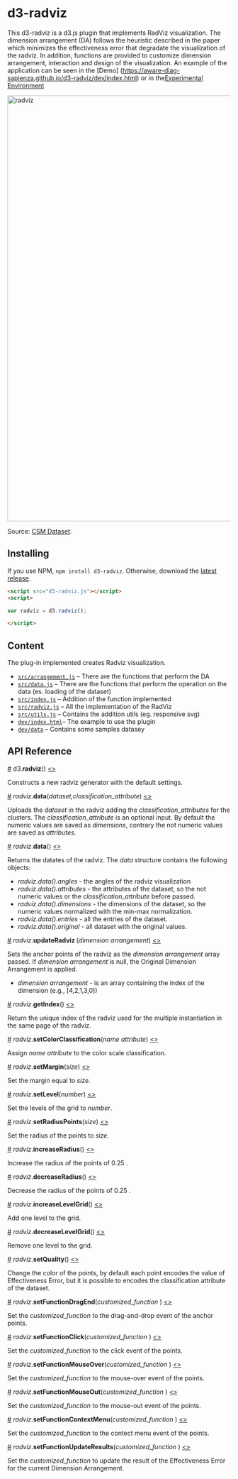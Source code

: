 # d3-radviz
 
This d3-radviz is a d3.js plugin that implements RadViz visualization. The dimension arrangement (DA) follows the heuristic described in the paper which minimizes the effectiveness error that degradate the visualization of the radviz. In addition, functions are provided to customize dimension arrangement, interaction and design of the visualization.
An example of the application can be seen in the [Demo] (https://aware-diag-sapienza.github.io/d3-radviz/dev/index.html) or in the[Experimental Environment](https://aware-diag-sapienza.github.io/d3-radviz/prototype/index.html)

<img alt="radviz" src="https://github.com/aware-diag-sapienza/d3-radviz/blob/master/dev/d3-radviz.png" width="960">

Source: [CSM Dataset](https://archive.ics.uci.edu/ml/datasets/CSM+%28Conventional+and+Social+Media+Movies%29+Dataset+2014+and+2015).
## Installing

If you use NPM, `npm install d3-radviz`. Otherwise, download the [latest release](https://github.com/aware-diag-sapienza/d3-radviz/releases/latest).

```html
<script src="d3-radviz.js"></script>
<script>

var radviz = d3.radviz();

</script>
```

## Content

The plug-in implemented creates Radviz visualization.

- [`src/arrangement.js`](src/arrangement.js) – There are the functions that perform the DA
- [`src/data.js`](src/data.js) – There are the functions that perform the operation on the data (es. loading of the dataset)
- [`src/index.js`](src/index.js) – Addition of the function implemented
- [`src/radviz.js`](src/radviz.js) – All the implementation of the RadViz
- [`src/utils.js`](src/utils.js) – Contains the addition utils (eg. responsive svg)
- [`dev/index.html`](dev/index.html)– The example to use the plugin
- [`dev/data`](dev/data) – Contains some samples datasey

## API Reference

<a href="#radviz" name="radviz">#</a> d3.<b>radviz</b>() [<>](https://github.com/d3/d3-radviz/src/radviz.js "Source")

Constructs a new radviz generator with the default settings.

<a href="#radviz_data" name="radviz_data">#</a> <i>radviz</i>.<b>data</b>(<i>dataset,classification_attribute</i>) [<>](https://github.com/d3/d3-radviz/src/radviz.js "Source")

Uploads the *dataset* in the radviz adding the *classification_attributes* for the clusters. The *classification_attribute* is an optional input.
By default the numeric values are saved as *dimensions*, contrary the not numeric values are saved as *attributes*.

<a href="#radviz_data" name="radviz_data">#</a> <i>radviz</i>.<b>data</b>() [<>](https://github.com/d3/d3-radviz/src/radviz.js "Source")

Returns the datates of the radviz. The *data* structure contains the following objects:

* *radviz.data().angles* - the angles of the radviz visualization
* *radviz.data().attributes* - the attributes of the dataset, so the not numeric values or the *classification_attribute* before passed. 
* *radviz.data().dimensions* - the dimensions of the dataset, so the numeric values normalized with the min-max normalization.
* *radviz.data().entries* - all the entries of the dataset.
* *radviz.data().original* - all dataset with the original values.

<a href="#radviz_updateRadviz " name="radviz_updateRadviz ">#</a> <i>radviz</i>.<b>updateRadviz </b>(<i>dimension arrangement</i>) [<>](https://github.com/d3/d3-radviz/src/radviz.js "Source")

Sets the anchor points of the radviz as the *dimension arrangement* array passed. If *dimension arrangement* is null, the Original Dimension Arrangement is applied. 

* *dimension arrangement* - is an array containing the index of the dimension (e.g., [4,2,1,3,0])

<a href="#radviz_index" name="radviz_index">#</a> <i>radviz</i>.<b>getIndex</b>() [<>](https://github.com/d3/d3-radviz/src/radviz.js "Source")

Return the unique index of the radviz used for the multiple instantiation in the same page of the radviz.

<a href="#radviz_colorClassification" name="radviz_colorClassification">#</a> <i>radviz</i>.<b>setColorClassification</b>(<i>name attribute</i>) [<>](https://github.com/d3/d3-radviz/src/radviz.js "Source")

Assign *name attribute* to the color scale classification. 

<a href="#radviz_Margin" name="radviz_Margin">#</a> <i>radviz</i>.<b>setMargin</b>(<i>size</i>) [<>](https://github.com/d3/d3-radviz/src/radviz.js "Source")

Set the margin equal to *size*. 

<a href="#radviz_Level" name="radviz_Level">#</a> <i>radviz</i>.<b>setLevel</b>(<i>number</i>) [<>](https://github.com/d3/d3-radviz/src/radviz.js "Source")

Set the levels of the grid to *number*. 

<a href="#radviz_RadiusPoints" name="radviz_RadiusPoints">#</a> <i>radviz</i>.<b>setRadiusPoints</b>(<i>size</i>) [<>](https://github.com/d3/d3-radviz/src/radviz.js "Source")

Set the radius of the points to *size*. 

<a href="#radviz_increaseRadius" name="radviz_increaseRadius">#</a> <i>radviz</i>.<b>increaseRadius</b>() [<>](https://github.com/d3/d3-radviz/src/radviz.js "Source")

Increase the radius of the points of 0.25 . 

<a href="#radviz_decreaseRadius" name="radviz_decreaseRadius">#</a> <i>radviz</i>.<b>decreaseRadius</b>() [<>](https://github.com/d3/d3-radviz/src/radviz.js "Source")

Decrease the radius of the points of 0.25 . 

<a href="#radviz_increaseLevelGrid" name="radviz_increaseLevelGrid">#</a> <i>radviz</i>.<b>increaseLevelGrid</b>() [<>](https://github.com/d3/d3-radviz/src/radviz.js "Source")

Add one level to the grid. 

<a href="#radviz_decreaseLevelGrid" name="radviz_decreaseLevelGrid">#</a> <i>radviz</i>.<b>decreaseLevelGrid</b>() [<>](https://github.com/d3/d3-radviz/src/radviz.js "Source")

Remove one level to the grid. 

<a href="#radviz_setQuality" name="radviz_setQuality">#</a> <i>radviz</i>.<b>setQuality</b>() [<>](https://github.com/d3/d3-radviz/src/radviz.js "Source")

Change the color of the points, by default each point encodes the value of Effectiveness Error, but it is possible to encodes the classification attribute of the dataset.

<a href="#radviz_setFunctionDragEnd" name="radviz_setFunctionDragEnd">#</a> <i>radviz</i>.<b>setFunctionDragEnd</b>(<i>customized_function </i>) [<>](https://github.com/d3/d3-radviz/src/radviz.js "Source")

Set the *customized_function* to the drag-and-drop event of the anchor points. 

<a href="#radviz_setFunctionClick" name="radviz_setFunctionClick">#</a> <i>radviz</i>.<b>setFunctionClick</b>(<i>customized_function </i>) [<>](https://github.com/d3/d3-radviz/src/radviz.js "Source")

Set the *customized_function* to the click event of the points. 

<a href="#radviz_setFunctionMouseOver" name="radviz_setFunctionMouseOver">#</a> <i>radviz</i>.<b>setFunctionMouseOver</b>(<i>customized_function </i>) [<>](https://github.com/d3/d3-radviz/src/radviz.js "Source")

Set the *customized_function* to the mouse-over event of the points. 

<a href="#radviz_setFunctionMouseOut" name="radviz_setFunctionMouseOut">#</a> <i>radviz</i>.<b>setFunctionMouseOut</b>(<i>customized_function </i>) [<>](https://github.com/d3/d3-radviz/src/radviz.js "Source")

Set the *customized_function* to the mouse-out event of the points. 

<a href="#radviz_setFunctionContextMenu" name="radviz_setFunctionContextMenu">#</a> <i>radviz</i>.<b>setFunctionContextMenu</b>(<i>customized_function </i>) [<>](https://github.com/d3/d3-radviz/src/radviz.js "Source")

Set the *customized_function* to the contect menu event of the points. 

<a href="#radviz_setFunctionUpdateResults" name="radviz_setFunctionUpdateResults">#</a> <i>radviz</i>.<b>setFunctionUpdateResults</b>(<i>customized_function </i>) [<>](https://github.com/d3/d3-radviz/src/radviz.js "Source")

Set the *customized_function* to update the result of the Effectiveness Error for the current Dimension Arrangement. 
